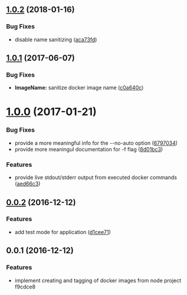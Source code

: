 <a name="1.0.2"></a>
## [1.0.2](https://github.com/hellivan/docker-snapshot-image/compare/v1.0.1...v1.0.2) (2018-01-16)


### Bug Fixes

* disable name sanitizing ([aca73fd](https://github.com/hellivan/docker-snapshot-image/commit/aca73fd))



<a name="1.0.1"></a>
## [1.0.1](https://github.com/hellivan/docker-snapshot-image/compare/v1.0.0...v1.0.1) (2017-06-07)


### Bug Fixes

* **ImageName:** sanitize docker image name ([c0a640c](https://github.com/hellivan/docker-snapshot-image/commit/c0a640c))



<a name="1.0.0"></a>
# [1.0.0](https://github.com/hellivan/docker-snapshot-image/compare/v0.0.2...v1.0.0) (2017-01-21)


### Bug Fixes

* provide a more meaningful info for the --no-auto option ([6797034](https://github.com/hellivan/docker-snapshot-image/commit/6797034))
* provide more meaningul documentation for -f flag ([8d01bc3](https://github.com/hellivan/docker-snapshot-image/commit/8d01bc3))


### Features

* provide live stdout/stderr output from executed docker commands ([aed66c3](https://github.com/hellivan/docker-snapshot-image/commit/aed66c3))



<a name="0.0.2"></a>
## [0.0.2](https://github.com/hellivan/docker-snapshot-image/compare/v0.0.1...v0.0.2) (2016-12-12)


### Features

* add test mode for application ([d1cee71](https://github.com/hellivan/docker-snapshot-image/commit/d1cee71))



<a name="0.0.1"></a>
## 0.0.1 (2016-12-12)


### Features

* implement creating and tagging of docker images from node project f9cdce8



